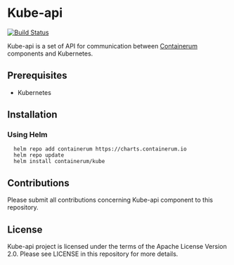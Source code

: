 # Kube-api

[![Build Status](https://travis-ci.org/containerum/kube-api.svg?branch=develop)](https://travis-ci.org/containerum/kube-api)

Kube-api is a set of API for communication between [Containerum](https://github.com/containerum/containerum) components and Kubernetes.

## Prerequisites
* Kubernetes

## Installation

### Using Helm

```
  helm repo add containerum https://charts.containerum.io
  helm repo update
  helm install containerum/kube
```
## Contributions
Please submit all contributions concerning Kube-api component to this repository.

## License
Kube-api project is licensed under the terms of the Apache License Version 2.0. Please see LICENSE in this repository for more details.
